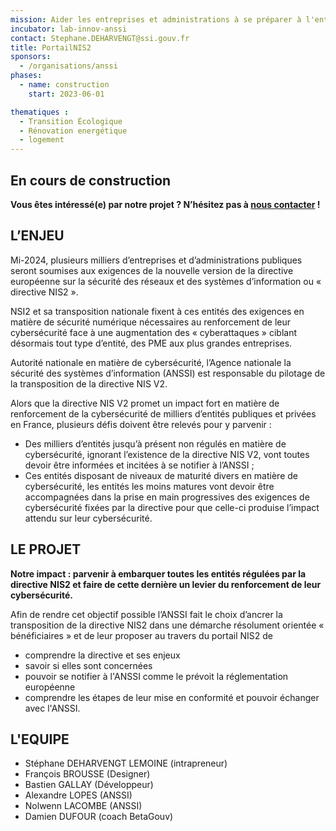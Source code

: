 ```yaml
---
mission: Aider les entreprises et administrations à se préparer à l'entrée en vigueur de la directive NIS2 et à s'approprier sa mise en oeuvre en lien avec l'ANSSI
incubator: lab-innov-anssi
contact: Stephane.DEHARVENGT@ssi.gouv.fr
title: PortailNIS2
sponsors:
  - /organisations/anssi
phases:
  - name: construction
    start: 2023-06-01

thematiques : 
  - Transition Écologique
  - Rénovation energétique
  - logement
---
```

## En cours de construction

**Vous êtes intéressé(e) par notre projet ?
N’hésitez pas à [nous contacter](mailto:Stephane.DEHARVENGT@ssi.gouv.fr) !**

## L’ENJEU

Mi-2024, plusieurs milliers d’entreprises et d’administrations publiques seront soumises aux exigences
de la nouvelle version de la directive européenne sur la sécurité des réseaux et des systèmes d’information ou « directive NIS2 ».

NSI2 et sa transposition nationale fixent à ces entités des exigences en matière de sécurité numérique
nécessaires au renforcement de leur cybersécurité face à une augmentation des « cyberattaques » ciblant
désormais tout type d’entité, des PME aux plus grandes entreprises.

Autorité nationale en matière de cybersécurité, l’Agence nationale la sécurité des systèmes d’information (ANSSI)
est responsable du pilotage de la transposition de la directive NIS V2.

Alors que la directive NIS V2 promet un impact fort en matière de renforcement de la cybersécurité
de milliers d’entités publiques et privées en France, plusieurs défis doivent être relevés pour y parvenir :
-	Des milliers d’entités jusqu’à présent non régulés en matière de cybersécurité, ignorant l’existence de la
directive NIS V2, vont toutes devoir être informées et incitées à se notifier à l’ANSSI ;
-	Ces entités disposant de niveaux de maturité divers en matière de cybersécurité, les entités les moins
matures vont devoir être accompagnées dans la prise en main progressives des exigences de cybersécurité
fixées par la directive pour que celle-ci produise l’impact attendu sur leur cybersécurité.

## LE PROJET

<b>Notre impact : parvenir à embarquer toutes les entités régulées par la directive NIS2 et faire de cette dernière un levier du renforcement de leur cybersécurité.</b>

Afin de rendre cet objectif possible l’ANSSI fait le choix d’ancrer la transposition de la directive NIS2 dans une démarche résolument orientée « bénéficiaires » et de leur proposer au travers du portail NIS2 de
- comprendre la directive et ses enjeux
- savoir si elles sont concernées
- pouvoir se notifier à l'ANSSI comme le prévoit la réglementation européenne
- comprendre les étapes de leur mise en conformité et pouvoir échanger avec l'ANSSI.

## L'EQUIPE

- Stéphane DEHARVENGT LEMOINE (intrapreneur)
- François BROUSSE (Designer)
- Bastien GALLAY (Développeur)
- Alexandre LOPES (ANSSI)
- Nolwenn LACOMBE (ANSSI)
- Damien DUFOUR (coach BetaGouv)
